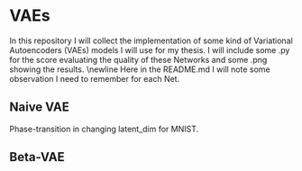 # VAEs

In this repository I will collect the implementation of some kind of Variational Autoencoders (VAEs) models I will use for my thesis. I will include some .py for the score evaluating the quality of these Networks and some .png showing the results. \newline
Here in the README.md I will note some observation I need to remember for each Net.

## Naive VAE

Phase-transition in changing latent_dim for MNIST.

## Beta-VAE

